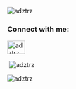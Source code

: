 
<p align="left"> <img src="https://komarev.com/ghpvc/?username=adztrz&label=Visitor&color=000000&style=flat-square" alt="adztrz" /> </p>


<h3 align="left">Connect with me:</h3>
<p align="left">
<a href="https://instagram.com/adztrz" target="blank"><img align="center" src="https://raw.githubusercontent.com/rahuldkjain/github-profile-readme-generator/master/src/images/icons/Social/instagram.svg" alt="adztrz" height="30" width="40" /></a>
</p>

<p>&nbsp;<img align="center" src="https://github-readme-stats.vercel.app/api?username=adztrz&show_icons=true&theme=dark&locale=en" alt="adztrz" /></p>
<p><img align="center" src="https://github-readme-streak-stats.herokuapp.com/?user=adztrz&theme=dark" alt="adztrz" /></p>
